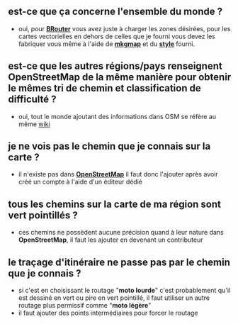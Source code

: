 ## est-ce que ça concerne l'ensemble du monde ?
- oui, pour [**BRouter**](https://github.com/Maproom/qmapshack/wiki/AdvSetup#brouter-setup) vous avez juste à charger les zones désirées, pour les cartes vectorielles en dehors de celles que je fourni vous devez les fabriquer vous même à l'aide de [**mkgmap**](https://www.mkgmap.org.uk/) et du [**style**](https://github.com/cricri-du-lauragais/QMapShack_enduro/tree/main/mkgmap/style/qmapshack) fourni.

## est-ce que les autres régions/pays renseignent OpenStreetMap de la même manière pour obtenir le mêmes tri de chemin et classification de difficulté ?
- oui, tout le monde ajoutant des informations dans OSM se réfère au même [wiki](https://wiki.openstreetmap.org/wiki/FR:%C3%89l%C3%A9ments_cartographiques)

## je ne vois pas le chemin que je connais sur la carte ?
- il n'existe pas dans [**OpenStreetMap**](https://www.openstreetmap.fr/contribuer/) il faut donc l'ajouter après avoir créé un compte à l'aide d'un éditeur dédié

## tous les chemins sur la carte de ma région sont vert pointillés ?
- ces chemins ne possèdent aucune précision quand à leur nature dans **OpenStreetMap**, il faut les ajouter en devenant un contributeur

## le traçage d'itinéraire ne passe pas par le chemin que je connais ?
- si c'est en choisissant le routage "**moto lourde**" c'est probablement qu'il est dessiné en vert ou pire en vert pointillé, il faut utiliser un autre routage plus permissif comme "**moto légère**"
- il faut ajouter des points intermédiaires pour forcer le routage




